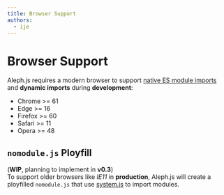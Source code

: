 ```yaml
---
title: Browser Support
authors:
  - ije
---
```


# Browser Support

Aleph.js requires a modern browser to support [native ES module imports](https://caniuse.com/#feat=es6-module) and **dynamic imports** during **development**:
- Chrome >= 61
- Edge >= 16
- Firefox >= 60
- Safari >= 11
- Opera >= 48

## `nomodule.js` Ployfill

(**WIP**, planning to implement in **v0.3**)
<br>
To support older browsers like *IE11* in **production**, Aleph.js will create a ployfilled `nomodule.js` that use [system.js](https://github.com/systemjs/systemjs) to import modules.
